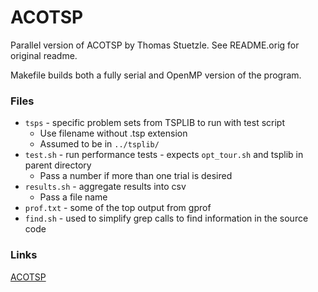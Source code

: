 # ACOTSP
Parallel version of ACOTSP by Thomas Stuetzle.
See README.orig for original readme.

Makefile builds both a fully serial and OpenMP version of the program.

### Files
* `tsps` - specific problem sets from TSPLIB to run with test script
  * Use filename without .tsp extension
  * Assumed to be in `../tsplib/`
* `test.sh` - run performance tests - expects `opt_tour.sh` 
              and tsplib in parent directory
  * Pass a number if more than one trial is desired
* `results.sh` - aggregate results into csv
  * Pass a file name
* `prof.txt` - some of the top output from gprof
* `find.sh` - used to simplify grep calls to find information in the source code

### Links
[ACOTSP](http://www.aco-metaheuristic.org/aco-code/public-software.html)
